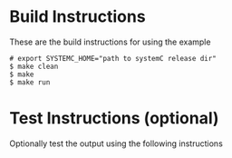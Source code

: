 # Build Instructions

These are the build instructions for using the example

```
# export SYSTEMC_HOME="path to systemC release dir"
$ make clean
$ make
$ make run
```

# Test Instructions **(optional)**
Optionally test the output using the following instructions



